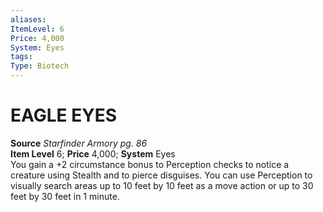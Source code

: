 ```yaml
---
aliases: 
ItemLevel: 6
Price: 4,000
System: Eyes
tags: 
Type: Biotech
---
```

# EAGLE EYES

**Source** _Starfinder Armory pg. 86_  
**Item Level** 6; **Price** 4,000; **System** Eyes  
You gain a +2 circumstance bonus to Perception checks to notice a creature using Stealth and to pierce disguises. You can use Perception to visually search areas up to 10 feet by 10 feet as a move action or up to 30 feet by 30 feet in 1 minute.